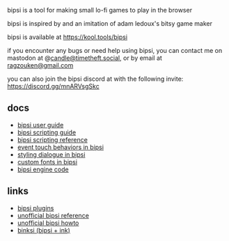 bipsi is a tool for making small lo-fi games to play in the browser

bipsi is inspired by and an imitation of adam ledoux's bitsy game maker

bipsi is available at https://kool.tools/bipsi

if you encounter any bugs or need help using bipsi, you can contact me on
mastodon at @candle@timetheft.social, or by email at  ragzouken@gmail.com

you can also join the bipsi discord at with the following invite:
https://discord.gg/mnARVsgSkc

## docs

* [bipsi user guide](https://kool.tools/bipsi/user-guide.pdf)
* [bipsi scripting guide](https://kool.tools/bipsi/scripting-guide.pdf)
* [bipsi scripting reference](./docs/scripting-reference.md)
* [event touch behaviors in bipsi](./docs/event-behaviors.md)
* [styling dialogue in bipsi](./docs/styling-dialogue.md)
* [custom fonts in bipsi](./docs/custom-fonts.md)
* [bipsi engine code](https://github.com/Ragzouken/bipsi/blob/main/src/scripts/playback.js)

## links

* [bipsi plugins](https://github.com/seleb/bipsi-hacks)
* [unofficial bipsi reference](https://docs.google.com/document/d/1TUSjVBhBeNe_ol7YikCxKx1nIBaurJhsGPSQAkPQKFk)
* [unofficial bipsi howto](https://docs.google.com/document/d/178A00zHzt_yY8GQn_-UthcYZ0V4WFZOWwtOs-DwIlqs)
* [binksi (bipsi + ink)](https://smwhr.github.io/binksi/)
